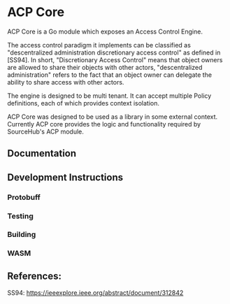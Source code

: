 # ACP Core

ACP Core is a Go module which exposes an Access Control Engine.

The access control paradigm it implements can be classified as "descentralized administration discretionary access control" as defined in [SS94].
In short, "Discretionary Access Control" means that object owners are allowed to share their objects with other actors, "descentralized administration" refers to the fact that an object owner can delegate the ability to share access with other actors.

The engine is designed to be multi tenant.
It can accept multiple Policy definitions, each of which provides context isolation.

ACP Core was designed to be used as a library in some external context.
Currently ACP core provides the logic and functionality required by SourceHub's ACP module.

## Documentation

## Development Instructions

### Protobuff
### Testing
### Building
### WASM

## References:
SS94: https://ieeexplore.ieee.org/abstract/document/312842
